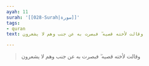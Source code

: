 ```yaml
---
ayah: 11
surah: '[[028-Surah|سورة]]'
tags:
- quran
text: وقالت لأخته قصيه ۖ فبصرت به عن جنب وهم لا يشعرون

---
```

> وقالت لأخته قصيه ۖ فبصرت به عن جنب وهم لا يشعرون
